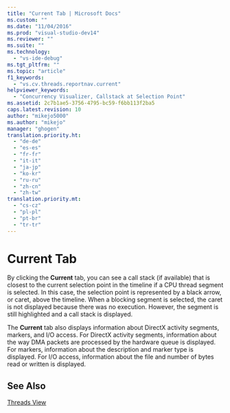 ```yaml
---
title: "Current Tab | Microsoft Docs"
ms.custom: ""
ms.date: "11/04/2016"
ms.prod: "visual-studio-dev14"
ms.reviewer: ""
ms.suite: ""
ms.technology: 
  - "vs-ide-debug"
ms.tgt_pltfrm: ""
ms.topic: "article"
f1_keywords: 
  - "vs.cv.threads.reportnav.current"
helpviewer_keywords: 
  - "Concurrency Visualizer, Callstack at Selection Point"
ms.assetid: 2c7b1ae5-3756-4795-bc59-f6bb113f2ba5
caps.latest.revision: 10
author: "mikejo5000"
ms.author: "mikejo"
manager: "ghogen"
translation.priority.ht: 
  - "de-de"
  - "es-es"
  - "fr-fr"
  - "it-it"
  - "ja-jp"
  - "ko-kr"
  - "ru-ru"
  - "zh-cn"
  - "zh-tw"
translation.priority.mt: 
  - "cs-cz"
  - "pl-pl"
  - "pt-br"
  - "tr-tr"
---
```

# Current Tab
By clicking the **Current** tab, you can see a call stack (if available) that is closest to the current selection point in the timeline if a CPU thread segment is selected.  In this case, the selection point is represented by a black arrow, or caret, above the timeline. When a blocking segment is selected, the caret is not displayed because there was no execution. However, the segment is still highlighted and a call stack is displayed.  
  
 The **Current** tab also displays information about DirectX activity segments, markers, and I/O access.  For DirectX activity segments, information about the way DMA packets are processed by the hardware queue is displayed.  For markers, information about the description and marker type is displayed.  For I/O access, information about the file and number of bytes read or written is displayed.  
  
## See Also  
 [Threads View](../profiling/threads-view-parallel-performance.md)